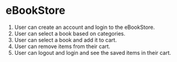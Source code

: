 # eBookStore

1. User can create an account and login to the eBookStore.
2. User can select a book based on categories.
3. User can select a book and add it to cart.
4. User can remove items from their cart.
5. User can logout and login and see the saved items in their cart.
